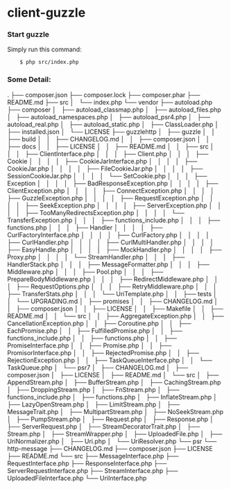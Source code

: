 # client-guzzle

### Start guzzle

Simply run this command:

		$ php src/index.php

### Some Detail:

.
├── composer.json
├── composer.lock
├── composer.phar
├── README.md
├── src
│   └── index.php
└── vendor
    ├── autoload.php
    ├── composer
    │   ├── autoload_classmap.php
    │   ├── autoload_files.php
    │   ├── autoload_namespaces.php
    │   ├── autoload_psr4.php
    │   ├── autoload_real.php
    │   ├── autoload_static.php
    │   ├── ClassLoader.php
    │   ├── installed.json
    │   └── LICENSE
    ├── guzzlehttp
    │   ├── guzzle
    │   │   ├── build
    │   │   ├── CHANGELOG.md
    │   │   ├── composer.json
    │   │   ├── docs
    │   │   ├── LICENSE
    │   │   ├── README.md
    │   │   ├── src
    │   │   │   ├── ClientInterface.php
    │   │   │   ├── Client.php
    │   │   │   ├── Cookie
    │   │   │   │   ├── CookieJarInterface.php
    │   │   │   │   ├── CookieJar.php
    │   │   │   │   ├── FileCookieJar.php
    │   │   │   │   ├── SessionCookieJar.php
    │   │   │   │   └── SetCookie.php
    │   │   │   ├── Exception
    │   │   │   │   ├── BadResponseException.php
    │   │   │   │   ├── ClientException.php
    │   │   │   │   ├── ConnectException.php
    │   │   │   │   ├── GuzzleException.php
    │   │   │   │   ├── RequestException.php
    │   │   │   │   ├── SeekException.php
    │   │   │   │   ├── ServerException.php
    │   │   │   │   ├── TooManyRedirectsException.php
    │   │   │   │   └── TransferException.php
    │   │   │   ├── functions_include.php
    │   │   │   ├── functions.php
    │   │   │   ├── Handler
    │   │   │   │   ├── CurlFactoryInterface.php
    │   │   │   │   ├── CurlFactory.php
    │   │   │   │   ├── CurlHandler.php
    │   │   │   │   ├── CurlMultiHandler.php
    │   │   │   │   ├── EasyHandle.php
    │   │   │   │   ├── MockHandler.php
    │   │   │   │   ├── Proxy.php
    │   │   │   │   └── StreamHandler.php
    │   │   │   ├── HandlerStack.php
    │   │   │   ├── MessageFormatter.php
    │   │   │   ├── Middleware.php
    │   │   │   ├── Pool.php
    │   │   │   ├── PrepareBodyMiddleware.php
    │   │   │   ├── RedirectMiddleware.php
    │   │   │   ├── RequestOptions.php
    │   │   │   ├── RetryMiddleware.php
    │   │   │   ├── TransferStats.php
    │   │   │   └── UriTemplate.php
    │   │   ├── tests
    │   │   └── UPGRADING.md
    │   ├── promises
    │   │   ├── CHANGELOG.md
    │   │   ├── composer.json
    │   │   ├── LICENSE
    │   │   ├── Makefile
    │   │   ├── README.md
    │   │   └── src
    │   │       ├── AggregateException.php
    │   │       ├── CancellationException.php
    │   │       ├── Coroutine.php
    │   │       ├── EachPromise.php
    │   │       ├── FulfilledPromise.php
    │   │       ├── functions_include.php
    │   │       ├── functions.php
    │   │       ├── PromiseInterface.php
    │   │       ├── Promise.php
    │   │       ├── PromisorInterface.php
    │   │       ├── RejectedPromise.php
    │   │       ├── RejectionException.php
    │   │       ├── TaskQueueInterface.php
    │   │       └── TaskQueue.php
    │   └── psr7
    │       ├── CHANGELOG.md
    │       ├── composer.json
    │       ├── LICENSE
    │       ├── README.md
    │       └── src
    │           ├── AppendStream.php
    │           ├── BufferStream.php
    │           ├── CachingStream.php
    │           ├── DroppingStream.php
    │           ├── FnStream.php
    │           ├── functions_include.php
    │           ├── functions.php
    │           ├── InflateStream.php
    │           ├── LazyOpenStream.php
    │           ├── LimitStream.php
    │           ├── MessageTrait.php
    │           ├── MultipartStream.php
    │           ├── NoSeekStream.php
    │           ├── PumpStream.php
    │           ├── Request.php
    │           ├── Response.php
    │           ├── ServerRequest.php
    │           ├── StreamDecoratorTrait.php
    │           ├── Stream.php
    │           ├── StreamWrapper.php
    │           ├── UploadedFile.php
    │           ├── UriNormalizer.php
    │           ├── Uri.php
    │           └── UriResolver.php
    └── psr
        └── http-message
            ├── CHANGELOG.md
            ├── composer.json
            ├── LICENSE
            ├── README.md
            └── src
                ├── MessageInterface.php
                ├── RequestInterface.php
                ├── ResponseInterface.php
                ├── ServerRequestInterface.php
                ├── StreamInterface.php
                ├── UploadedFileInterface.php
                └── UriInterface.php


